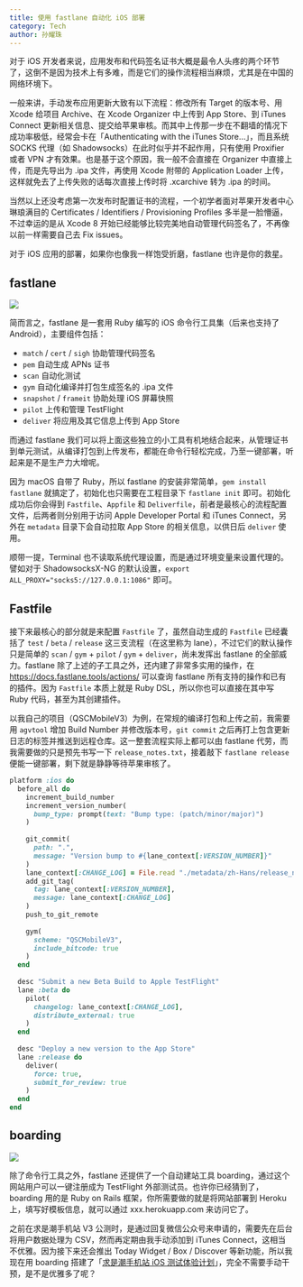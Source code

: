 ```yaml
---
title: 使用 fastlane 自动化 iOS 部署
category: Tech
author: 孙耀珠
---
```


对于 iOS 开发者来说，应用发布和代码签名证书大概是最令人头疼的两个环节了，这倒不是因为技术上有多难，而是它们的操作流程相当麻烦，尤其是在中国的网络环境下。

一般来讲，手动发布应用更新大致有以下流程：修改所有 Target 的版本号、用 Xcode 给项目 Archive、在 Xcode Organizer 中上传到 App Store、到 iTunes Connect 更新相关信息、提交给苹果审核。而其中上传那一步在不翻墙的情况下成功率极低，经常会卡在「Authenticating with the iTunes Store…」，而且系统 SOCKS 代理（如 Shadowsocks）在此时似乎并不起作用，只有使用 Proxifier 或者 VPN 才有效果。也是基于这个原因，我一般不会直接在 Organizer 中直接上传，而是先导出为 .ipa 文件，再使用 Xcode 附带的 Application Loader 上传，这样就免去了上传失败的话每次直接上传时将 .xcarchive 转为 .ipa 的时间。

当然以上还没考虑第一次发布时配置证书的流程，一个初学者面对苹果开发者中心琳琅满目的 Certificates / Identifiers / Provisioning Profiles 多半是一脸懵逼，不过幸运的是从 Xcode 8 开始已经能够比较完美地自动管理代码签名了，不再像以前一样需要自己去 Fix issues。

对于 iOS 应用的部署，如果你也像我一样饱受折磨，fastlane 也许是你的救星。

<!--more-->

## fastlane

[![](https://raw.githubusercontent.com/fastlane/fastlane/master/fastlane/assets/fastlane_text.png)](https://fastlane.tools)

简而言之，fastlane 是一套用 Ruby 编写的 iOS 命令行工具集（后来也支持了 Android），主要组件包括：

- `match` / `cert` / `sigh` 协助管理代码签名
- `pem` 自动生成 APNs 证书
- `scan` 自动化测试
- `gym` 自动化编译并打包生成签名的 .ipa 文件
- `snapshot` / `frameit` 协助处理 iOS 屏幕快照
- `pilot` 上传和管理 TestFlight
- `deliver` 将应用及其它信息上传到 App Store


而通过 fastlane 我们可以将上面这些独立的小工具有机地结合起来，从管理证书到单元测试，从编译打包到上传发布，都能在命令行轻松完成，乃至一键部署，听起来是不是生产力大增呢。

因为 macOS 自带了 Ruby，所以 fastlane 的安装非常简单，`gem install fastlane` 就搞定了，初始化也只需要在工程目录下 `fastlane init` 即可。初始化成功后你会得到 `Fastfile`、`Appfile` 和 `Deliverfile`，前者是最核心的流程配置文件，后两者则分别用于访问 Apple Developer Portal 和 iTunes Connect，另外在 `metadata` 目录下会自动拉取 App Store 的相关信息，以供日后 `deliver` 使用。

顺带一提，Terminal 也不读取系统代理设置，而是通过环境变量来设置代理的。譬如对于 ShadowsocksX-NG 的默认设置，`export ALL_PROXY="socks5://127.0.0.1:1086"` 即可。

## Fastfile

接下来最核心的部分就是来配置 `Fastfile` 了，虽然自动生成的 `Fastfile` 已经囊括了 `test` / `beta` / `release` 这三支流程（在这里称为 lane），不过它们的默认操作只是简单的 `scan`  / `gym` + `pilot` / `gym` + `deliver`，尚未发挥出 fastlane 的全部威力。fastlane 除了上述的子工具之外，还内建了非常多实用的操作，在 <https://docs.fastlane.tools/actions/> 可以查询 fastlane 所有支持的操作和已有的插件。因为 `Fastfile` 本质上就是 Ruby DSL，所以你也可以直接在其中写 Ruby 代码，甚至为其创建插件。

以我自己的项目（QSCMobileV3）为例，在常规的编译打包和上传之前，我需要用 `agvtool` 增加 Build Number 并修改版本号，`git commit` 之后再打上包含更新日志的标签并推送到远程仓库。这一整套流程实际上都可以由 fastlane 代劳，而我需要做的只是预先书写一下 `release_notes.txt`，接着敲下 `fastlane release` 便能一键部署，剩下就是静静等待苹果审核了。

```ruby
platform :ios do
  before_all do
    increment_build_number
    increment_version_number(
      bump_type: prompt(text: "Bump type: (patch/minor/major)")
    )
    
    git_commit(
      path: ".",
      message: "Version bump to #{lane_context[:VERSION_NUMBER]}"
    )
    lane_context[:CHANGE_LOG] = File.read "./metadata/zh-Hans/release_notes.txt"
    add_git_tag(
      tag: lane_context[:VERSION_NUMBER],
      message: lane_context[:CHANGE_LOG]
    )
    push_to_git_remote
    
    gym(
      scheme: "QSCMobileV3",
      include_bitcode: true
    )
  end
  
  desc "Submit a new Beta Build to Apple TestFlight"
  lane :beta do
    pilot(
      changelog: lane_context[:CHANGE_LOG],
      distribute_external: true
    )
  end
  
  desc "Deploy a new version to the App Store"
  lane :release do
    deliver(
      force: true,
      submit_for_review: true
    )
  end
end
```

## boarding

[![](https://raw.githubusercontent.com/fastlane/boarding/master/assets/BoardingHuge.png)](https://github.com/fastlane/boarding)

除了命令行工具之外，fastlane 还提供了一个自动建站工具 boarding，通过这个网站用户可以一键注册成为 TestFlight 外部测试员。也许你已经猜到了，boarding 用的是 Ruby on Rails 框架，你所需要做的就是将网站部署到 Heroku 上，填写好模板信息，就可以通过 xxx.herokuapp.com 来访问它了。

之前在求是潮手机站 V3 公测时，是通过回复微信公众号来申请的，需要先在后台将用户数据处理为 CSV，然而再定期由我手动添加到 iTunes Connect，这相当不优雅。因为接下来还会推出 Today Widget / Box / Discover 等新功能，所以我现在用 boarding 搭建了「[求是潮手机站 iOS 测试体验计划](https://ios.zjuqsc.com)」，完全不需要手动干预，是不是优雅多了呢？
